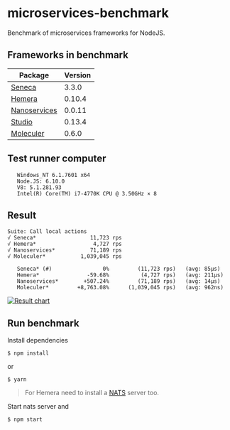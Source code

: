# microservices-benchmark
Benchmark of microservices frameworks for NodeJS.

## Frameworks in benchmark

| Package | Version |
| ------- | ----- |
| [Seneca](https://github.com/senecajs/seneca) | 3.3.0 |
| [Hemera](https://github.com/hemerajs/hemera) | 0.10.4 |
| [Nanoservices](https://github.com/SuperID/nanoservices) | 0.0.11 |
| [Studio](https://github.com/ericholiveira/studio) | 0.13.4 |
| [Moleculer](https://github.com/ice-services/moleculer) | 0.6.0 |

## Test runner computer
```
   Windows_NT 6.1.7601 x64
   Node.JS: 6.10.0
   V8: 5.1.281.93
   Intel(R) Core(TM) i7-4770K CPU @ 3.50GHz × 8
```

## Result
```
Suite: Call local actions
√ Seneca*                 11,723 rps
√ Hemera*                  4,727 rps
√ Nanoservices*           71,189 rps
√ Moleculer*           1,039,045 rps

   Seneca* (#)                0%         (11,723 rps)   (avg: 85μs)
   Hemera*               -59.68%          (4,727 rps)   (avg: 211μs)
   Nanoservices*        +507.24%         (71,189 rps)   (avg: 14μs)
   Moleculer*         +8,763.08%      (1,039,045 rps)   (avg: 962ns)
```
[![Result chart](https://cloud.highcharts.com/images/utideti/3/800.png)](http://cloud.highcharts.com/show/utideti)

## Run benchmark
Install dependencies
```
$ npm install
```
or
```
$ yarn
```

> For Hemera need to install a [NATS](http://nats.io/) server too.

Start nats server and 
```
$ npm start
```